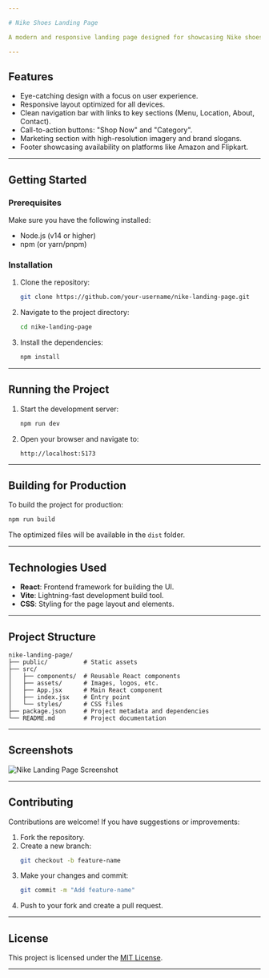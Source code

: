 ```yaml
---

# Nike Shoes Landing Page

A modern and responsive landing page designed for showcasing Nike shoes, built with **React** and styled with CSS. This project demonstrates a professional UI/UX design with interactive elements.

---
```


## **Features**
- Eye-catching design with a focus on user experience.
- Responsive layout optimized for all devices.
- Clean navigation bar with links to key sections (Menu, Location, About, Contact).
- Call-to-action buttons: "Shop Now" and "Category".
- Marketing section with high-resolution imagery and brand slogans.
- Footer showcasing availability on platforms like Amazon and Flipkart.

---

## **Getting Started**

### **Prerequisites**
Make sure you have the following installed:
- Node.js (v14 or higher)
- npm (or yarn/pnpm)

### **Installation**
1. Clone the repository:
   ```bash
   git clone https://github.com/your-username/nike-landing-page.git
   ```
2. Navigate to the project directory:
   ```bash
   cd nike-landing-page
   ```
3. Install the dependencies:
   ```bash
   npm install
   ```

---

## **Running the Project**
1. Start the development server:
   ```bash
   npm run dev
   ```
2. Open your browser and navigate to:
   ```
   http://localhost:5173
   ```

---

## **Building for Production**
To build the project for production:
```bash
npm run build
```
The optimized files will be available in the `dist` folder.

---

## **Technologies Used**
- **React**: Frontend framework for building the UI.
- **Vite**: Lightning-fast development build tool.
- **CSS**: Styling for the page layout and elements.

---

## **Project Structure**
```
nike-landing-page/
├── public/          # Static assets
├── src/
│   ├── components/  # Reusable React components
│   ├── assets/      # Images, logos, etc.
│   ├── App.jsx      # Main React component
│   ├── index.jsx    # Entry point
│   └── styles/      # CSS files
├── package.json     # Project metadata and dependencies
└── README.md        # Project documentation
```

---

## **Screenshots**
![Nike Landing Page Screenshot](./src/assets/landing-page-screenshot.png)

---

## **Contributing**
Contributions are welcome! If you have suggestions or improvements:
1. Fork the repository.
2. Create a new branch:
   ```bash
   git checkout -b feature-name
   ```
3. Make your changes and commit:
   ```bash
   git commit -m "Add feature-name"
   ```
4. Push to your fork and create a pull request.

---

## **License**
This project is licensed under the [MIT License](LICENSE).

---
